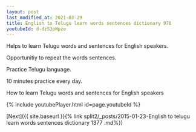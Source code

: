 ```yaml
---
layout: post
last_modified_at: 2021-03-29
title: English to Telugu learn words sentences dictionary 970 
youtubeId: d-dzS3pWpzo
---
```

 
 
Helps to learn Telugu words and sentences for English speakers.

Opportunitiy to repeat the words sentences. 

Practice Telugu language. 
 
10 minutes practice every day. 
 
How to learn Telugu words and sentences for English speakers 
 
{% include youtubePlayer.html id=page.youtubeId %}
 
 
[Next]({{ site.baseurl }}{% link  split2/_posts/2015-01-23-English to telugu learn words sentences dictionary 1377 .md%})
 
